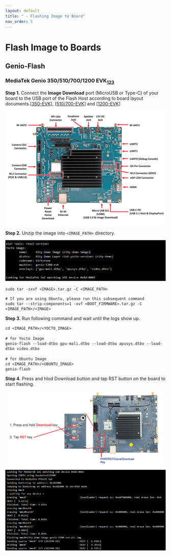 ```yaml
---
layout: default
title: " - Flashing Image to Board"
nav_order: 5
---
```


# Flash Image to Boards

## Genio-Flash

### **MediaTek Genio 350/510/700/1200 EVK**<sub>[1](https://mediatek.gitlab.io/aiot/doc/aiot-dev-guide/master/sw/yocto/get-started/flash/flash-g350-evk.html)[2](https://mediatek.gitlab.io/aiot/doc/aiot-dev-guide/master/sw/yocto/get-started/flash/flash-g700-evk.html)[3](https://mediatek.gitlab.io/aiot/doc/aiot-dev-guide/master/sw/yocto/get-started/flash/flash-g1200-evk.html)

**Step 1.** Connect the **Image Download** port (MicroUSB or Type-C) of your board to the USB port of the Flash Host according to board layout documents.[[350-EVK]](https://mediatek.gitlab.io/aiot/doc/aiot-dev-guide/master/sw/yocto/get-started/connect/ports-g350-evk.html), [[510/700-EVK]](https://mediatek.gitlab.io/aiot/doc/aiot-dev-guide/master/sw/yocto/get-started/connect/ports-g700-evk.html) and [[1200-EVK]](https://mediatek.gitlab.io/aiot/doc/aiot-dev-guide/master/sw/yocto/get-started/connect/ports-g1200-evk.html) 

<div align="center"><img src="../../assets/images/genio-flash/1.png" width="640"/></div>

**Step 2.** Unzip the image into `<IMAGE_PATH>` directory.

<div align="center"><img src="../../assets/images/genio-flash/2.png" width="540"/></div>

```
sudo tar -zxvf <IMAGE>.tar.gz -C <IMAGE_PATH>
```
```
# If you are using Ubuntu, please run this subsequent command
sudo tar --strip-components=1 -xvf <BOOT_FIRMWARE>.tar.gz -C <IMAGE_PATH>/<IMAGE>
```

**Step 3.**  Run following command and wait until the logs show up.

```
cd <IMAGE_PATH>/<YOCTO_IMAGE>

# for Yocto Image
genio-flash --load-dtbo gpu-mali.dtbo --load-dtbo apusys.dtbo --load-dtbo video.dtbo

# for Ubuntu Image
cd <IMAGE_PATH>/<UBUNTU_IMAGE>
genio-flash
```

**Step 4.** Press and hlod Download button and tap RST button on the board to start flashing.
<div align="center"><img src="../../assets/images/genio-flash/3.png" width="480"/></div>
<div align="center"><img src="../../assets/images/genio-flash/4.png" width="540"/></div>